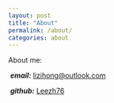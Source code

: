 ```yaml
---
layout: post
title: "About"
permalink: /about/
categories: about
---
```


About me:

​   ***email:***  [lizihong@outlook.com](mailto:lizihong@outlook.com)

​   ***github:***  [Leezh76](https://github.com/Leezh76)